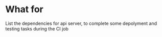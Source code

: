 # What for
  List the dependencies for api server, to complete some depolyment and testing tasks during the CI job
